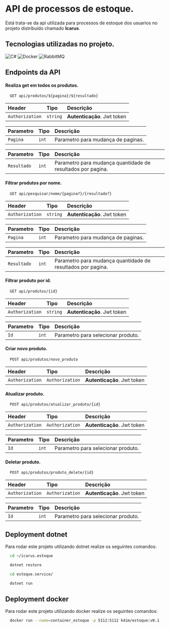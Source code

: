 # API de processos de estoque.
Está trata-se da api utilizada para processos de estoque dos usuarios no projeto distribuido chamado **Icarus**.



## Tecnologias utilizadas no projeto.
![C#](https://img.shields.io/badge/c%23-%23239120.svg?style=for-the-badge&logo=c-sharp&logoColor=white) ![Docker](https://img.shields.io/badge/docker-%230db7ed.svg?style=for-the-badge&logo=docker&logoColor=white) ![RabbitMQ](https://img.shields.io/badge/Rabbitmq-FF6600?style=for-the-badge&logo=rabbitmq&logoColor=white)



## Endpoints da API

#### Realiza get em todos os produtos.

```http
  GET api/produtos/${pagina}/${resultado}
```

| Header | Tipo     | Descrição                |
| :-------- | :------- | :------------------------- |
| `Authorization` | `string` | **Autenticação**. Jwt token |

| Parametro | Tipo     | Descrição                |
| :-------- | :------- | :------------------------- |
| `Pagina` | `int` | Parametro para mudança de paginas. |

| Parametro | Tipo     | Descrição                |
| :-------- | :------- | :------------------------- |
| `Resultado` | `int` | Parametro para mudança quantidade de resultados por pagina. |

#### Filtrar produtos por nome.

```http
  GET api/pesquisar/nome/{pagina?}/{resultado?}
```

| Header | Tipo     | Descrição                |
| :-------- | :------- | :------------------------- |
| `Authorization` | `string` | **Autenticação**. Jwt token |

| Parametro | Tipo     | Descrição                |
| :-------- | :------- | :------------------------- |
| `Pagina` | `int` | Parametro para mudança de paginas. |

| Parametro | Tipo     | Descrição                |
| :-------- | :------- | :------------------------- |
| `Resultado` | `int` | Parametro para mudança quantidade de resultados por pagina. |


#### Filtrar produto por id.

```http
  GET api/produtos/{id}
```

| Header | Tipo     | Descrição                |
| :-------- | :------- | :------------------------- |
| `Authorization` | `string` | **Autenticação**. Jwt token |

| Parametro | Tipo     | Descrição                |
| :-------- | :------- | :------------------------- |
| `Id` | `int` | Parametro para selecionar produto. |



#### Criar novo produto.

```http
  POST api/produtos/novo_produto
```

| Header | Tipo     | Descrição                         |
| :-------- | :------- | :-------------------------------- |
| `Authorization`      | `Authorization` |**Autenticação**. Jwt token |


#### Atualizar produto.

```http
  POST api/produtos/atualizar_produto/{id}
```

| Header | Tipo     | Descrição                         |
| :-------- | :------- | :-------------------------------- |
| `Authorization`      | `Authorization` |**Autenticação**. Jwt token |

| Parametro | Tipo     | Descrição                |
| :-------- | :------- | :------------------------- |
| `Id` | `int` | Parametro para selecionar produto. |


#### Deletar produto.

```http
  POST api/produtos/produto_delete/{id}
```

| Header | Tipo     | Descrição                         |
| :-------- | :------- | :-------------------------------- |
| `Authorization`      | `Authorization` |**Autenticação**. Jwt token |

| Parametro | Tipo     | Descrição                |
| :-------- | :------- | :------------------------- |
| `Id` | `int` | Parametro para selecionar produto. |



## Deployment dotnet

Para rodar este projeto utilizando dotnet realize os seguintes comandos:

```bash
  cd ~/icarus.estoque
```

```bash
  dotnet restore
```

```bash
  cd estoque.service/
```

```bash
  dotnet run
```


## Deployment docker

Para rodar este projeto utilizando docker realize os seguintes comandos:

```bash
  docker run --name=container_estoque -p 5112:5112 k4im/estoque:v0.1
```
